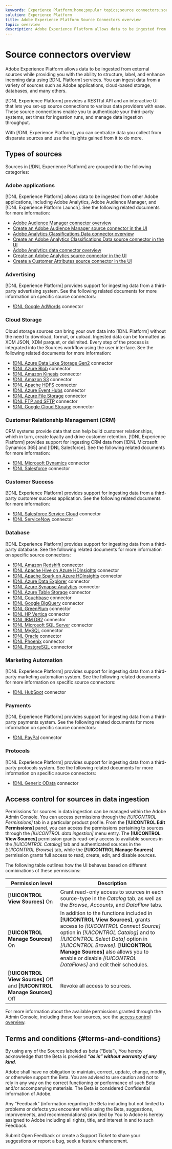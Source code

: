 ```yaml
---
keywords: Experience Platform;home;popular topics;source connectors;source connector;sources;data sources;data source;data source connection
solution: Experience Platform
title: Adobe Experience Platform Source Connectors overview
topic: overview
description: Adobe Experience Platform allows data to be ingested from external sources while providing you with the ability to structure, label, and enhance incoming data using Platform services. You can ingest data from a variety of sources such as Adobe applications, cloud-based storage, databases, and many others.
---
```


# Source connectors overview

Adobe Experience Platform allows data to be ingested from external sources while providing you with the ability to structure, label, and enhance incoming data using [!DNL Platform] services. You can ingest data from a variety of sources such as Adobe applications, cloud-based storage, databases, and many others.

[!DNL Experience Platform] provides a RESTful API and an interactive UI that lets you set-up source connections to various data providers with ease. These source connections enable you to authenticate your third-party systems, set times for ingestion runs, and manage data ingestion throughput.

With [!DNL Experience Platform], you can centralize data you collect from disparate sources and use the insights gained from it to do more.

## Types of sources

Sources in [!DNL Experience Platform] are grouped into the following categories:

### Adobe applications

[!DNL Experience Platform] allows data to be ingested from other Adobe applications, including Adobe Analytics, Adobe Audience Manager, and [!DNL Experience Platform Launch]. See the following related documents for more information:

- [Adobe Audience Manager connector overview](connectors/adobe-applications/audience-manager.md)
- [Create an Adobe Audience Manager source connector in the UI](./tutorials/ui/create/adobe-applications/audience-manager.md)
- [Adobe Analytics Classifications Data connector overview](connectors/adobe-applications/classifications.md)
- [Create an Adobe Analytics Classifications Data source connector in the UI](./tutorials/ui/create/adobe-applications/classifications.md)
- [Adobe Analytics data connector overview](connectors/adobe-applications/analytics.md)
- [Create an Adobe Analytics source connector in the UI](./tutorials/ui/create/adobe-applications/analytics.md)
- [Create a Customer Attributes source connector in the UI](./tutorials/ui/create/adobe-applications/customer-attributes.md)

### Advertising

[!DNL Experience Platform] provides support for ingesting data from a third-party advertising system. See the following related documents for more information on specific source connectors:

- [!DNL Google AdWords](connectors/advertising/ads.md) connector

### Cloud Storage

Cloud storage sources can bring your own data into [!DNL Platform] without the need to download, format, or upload. Ingested data can be formatted as XDM JSON, XDM parquet, or delimited. Every step of the process is integrated into the Sources workflow using the user interface. See the following related documents for more information:

- [!DNL Azure Data Lake Storage Gen2](connectors/cloud-storage/adls-gen2.md) connector
- [!DNL Azure Blob](connectors/cloud-storage/blob.md) connector
- [!DNL Amazon Kinesis](connectors/cloud-storage/kinesis.md) connector
- [!DNL Amazon S3](connectors/cloud-storage/s3.md) connector
- [!DNL Apache HDFS](connectors/cloud-storage/hdfs.md) connector
- [!DNL Azure Event Hubs](connectors/cloud-storage/eventhub.md) connector
- [!DNL Azure File Storage](connectors/cloud-storage/azure-file-storage.md) connector
- [!DNL FTP and SFTP](connectors/cloud-storage/ftp-sftp.md) connector
- [!DNL Google Cloud Storage](connectors/cloud-storage/google-cloud-storage.md) connector

### Customer Relationship Management (CRM)

CRM systems provide data that can help build customer relationships, which in turn, create loyalty and drive customer retention. [!DNL Experience Platform] provides support for ingesting CRM data from [!DNL Microsoft Dynamics 365] and [!DNL Salesforce]. See the following related documents for more information:

- [!DNL Microsoft Dynamics](connectors/crm/ms-dynamics.md) connector
- [!DNL Salesforce](connectors/crm/salesforce.md) connector

### Customer Success

[!DNL Experience Platform] provides support for ingesting data from a third-party customer success application. See the following related documents for more information:

- [!DNL Salesforce Service Cloud](connectors/customer-success/salesforce-service-cloud.md) connector
- [!DNL ServiceNow](connectors/customer-success/servicenow.md) connector

### Database

[!DNL Experience Platform] provides support for ingesting data from a third-party database. See the following related documents for more information on specific source connectors:

- [!DNL Amazon Redshift](connectors/databases/redshift.md) connector
- [!DNL Apache Hive on Azure HDInsights](connectors/databases/hive.md) connector
- [!DNL Apache Spark on Azure HDInsights](connectors/databases/spark.md) connector
- [!DNL Azure Data Explorer](connectors/databases/data-explorer.md) connector
- [!DNL Azure Synapse Analytics](connectors/databases/synapse-analytics.md) connector
- [!DNL Azure Table Storage](connectors/databases/ats.md) connector
- [!DNL Couchbase](connectors/databases/couchbase.md) connector
- [!DNL Google BigQuery](connectors/databases/bigquery.md) connector
- [!DNL GreenPlum](connectors/databases/greenplum.md) connector
- [!DNL HP Vertica](connectors/databases/hp-vertica.md) connector
- [!DNL IBM DB2](connectors/databases/ibm-db2.md) connector
- [!DNL Microsoft SQL Server](connectors/databases/sql-server.md) connector
- [!DNL MySQL](connectors/databases/mysql.md) connector
- [!DNL Oracle](connectors/databases/oracle.md) connector
- [!DNL Phoenix](connectors/databases/phoenix.md) connector
- [!DNL PostgreSQL](connectors/databases/postgres.md) connector

### Marketing Automation

[!DNL Experience Platform] provides support for ingesting data from a third-party marketing automation system. See the following related documents for more information on specific source connectors:

- [!DNL HubSpot](connectors/marketing-automation/hubspot.md) connector

### Payments

[!DNL Experience Platform] provides support for ingesting data from a third-party payments system. See the following related documents for more information on specific source connectors:

- [!DNL PayPal](connectors/payments/paypal.md) connector

### Protocols

[!DNL Experience Platform] provides support for ingesting data from a third-party protocols system. See the following related documents for more information on specific source connectors:

- [!DNL Generic OData](connectors/protocols/odata.md) connector

## Access control for sources in data ingestion

Permissions for sources in data ingestion can be managed within the Adobe Admin Console. You can access permissions through the *[!UICONTROL Permissions]* tab in a particular product profile. From the **[!UICONTROL Edit Permissions]** panel, you can access the permissions pertaining to sources through the *[!UICONTROL data ingestion]* menu entry. The **[!UICONTROL View Sources]** permission grants read-only access to available sources in the *[!UICONTROL Catalog]* tab and authenticated sources in the *[!UICONTROL Browse]* tab, while the **[!UICONTROL Manage Sources]** permission grants full access to read, create, edit, and disable sources.

The following table outlines how the UI behaves based on different combinations of these permissions:

| Permission level | Description |
| ---- | ----|
| **[!UICONTROL View Sources]** On | Grant read-only access to sources in each source-type in the *Catalog* tab, as well as the *Browse*, *Accounts*, and *DataFlow* tabs. |
| **[!UICONTROL Manage Sources]** On | In addition to the functions included in **[!UICONTROL View Sources]**, grants access to *[!UICONTROL Connect Source]* option in *[!UICONTROL Catalog]* and to *[!UICONTROL Select Data]* option in *[!UICONTROL Browse]*. **[!UICONTROL Manage Sources]** also allows you to enable or disable *[!UICONTROL DataFlows]* and edit their schedules. |
| **[!UICONTROL View Sources]** Off and **[!UICONTROL Manage Sources]** Off | Revoke all access to sources. |

For more information about the available permissions granted through the Admin Console, including those four sources, see the [access control overview](../access-control/home.md).

## Terms and conditions {#terms-and-conditions}

By using any of the Sources labeled as beta (“Beta”), You hereby acknowledge that the Beta is provided ***“as is” without warranty of any kind***.

Adobe shall have no obligation to maintain, correct, update, change, modify, or otherwise support the Beta. You are advised to use caution and not to rely in any way on the correct functioning or performance of such Beta and/or accompanying materials. The Beta is considered Confidential Information of Adobe.

Any “Feedback” (information regarding the Beta including but not limited to problems or defects you encounter while using the Beta, suggestions, improvements, and recommendations) provided by You to Adobe is hereby assigned to Adobe including all rights, title, and interest in and to such Feedback.

Submit Open Feedback or create a Support Ticket to share your suggestions or report a bug, seek a feature enhancement.

